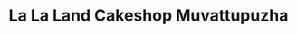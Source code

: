 ---
title: "La La Land Cakeshop Muvattupuzha"
url: /killlkkeekkr-muvaarrrrupulll/la-la-land-cakeshop-muvattupuzha/
shop: bakery
---